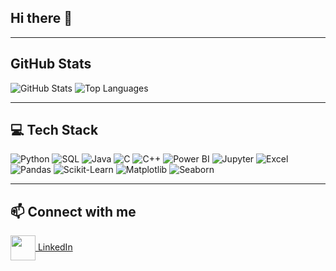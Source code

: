 ## Hi there 👋


---------------------------------------------------------------------------------------------------------------------------------------------------------------------------------------------------------------

##   GitHub Stats

![GitHub Stats](https://github-readme-stats.vercel.app/api?username=Rohit-968&show_icons=true&theme=radical)
![Top Languages](https://github-readme-stats.vercel.app/api/top-langs/?username=Rohit-968&layout=compact&theme=radical)


---------------------------------------------------------------------------------------------------------------------------------------------------------------------------------------------------------------

## 💻 Tech Stack

![Python](https://img.shields.io/badge/Python-3.10-blue?style=for-the-badge&logo=python&logoColor=white)
![SQL](https://img.shields.io/badge/SQL-Database-lightgrey?style=for-the-badge&logo=mysql&logoColor=blue)
![Java](https://img.shields.io/badge/Java-17-orange?style=for-the-badge&logo=java&logoColor=white)
![C](https://img.shields.io/badge/C-Programming-blue?style=for-the-badge&logo=c&logoColor=white)
![C++](https://img.shields.io/badge/C++-Programming-blue?style=for-the-badge&logo=c%2B%2B&logoColor=white)
![Power BI](https://img.shields.io/badge/Power%20BI-Data-green?style=for-the-badge&logo=power-bi&logoColor=white)
![Jupyter](https://img.shields.io/badge/Jupyter-Notebook-orange?style=for-the-badge&logo=jupyter&logoColor=white)
![Excel](https://img.shields.io/badge/Excel-Spreadsheet-green?style=for-the-badge&logo=microsoft-excel&logoColor=white)
![Pandas](https://img.shields.io/badge/Pandas-Dataframe-blue?style=for-the-badge&logo=pandas&logoColor=white)
![Scikit-Learn](https://img.shields.io/badge/Scikit--Learn-ML-blue?style=for-the-badge&logo=scikit-learn&logoColor=white)
![Matplotlib](https://img.shields.io/badge/Matplotlib-Plotting-red?style=for-the-badge&logo=matplotlib&logoColor=white)
![Seaborn](https://img.shields.io/badge/Seaborn-Visualization-blue?style=for-the-badge&logo=seaborn&logoColor=white)

---------------------------------------------------------------------------------------------------------------------------------------------------------------------------------------------------------------

## 📫 Connect with me

<a href="https://www.linkedin.com/in/rohit-vinod-89466a381/" target="_blank">
  <img src="https://cdn.jsdelivr.net/npm/simple-icons@v8/icons/linkedin.svg" width="40" style="vertical-align:middle;"> 
  LinkedIn
</a>









<!--
**Rohit-968/Rohit-968** is a ✨ _special_ ✨ repository because its `README.md` (this file) appears on your GitHub profile.

Here are some ideas to get you started:

- 🔭 I’m currently working on ...
- 🌱 I’m currently learning ...
- 👯 I’m looking to collaborate on ...
- 🤔 I’m looking for help with ...
- 💬 Ask me about ...
- 📫 How to reach me: ...
- 😄 Pronouns: ...
- ⚡ Fun fact: ...
-->
